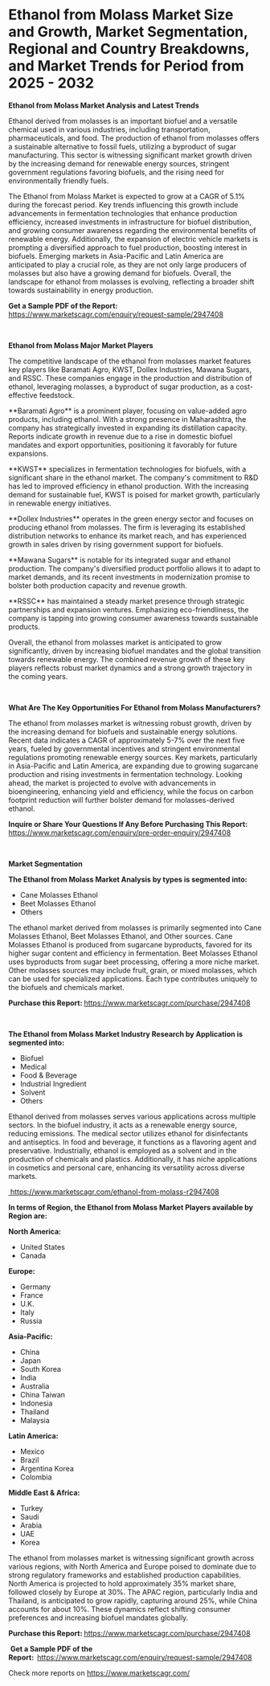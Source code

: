 <p><h1>Ethanol from Molass Market Size and Growth, Market Segmentation, Regional and Country Breakdowns, and Market Trends for Period from 2025 -  2032</h1></p><p><strong>Ethanol from Molass Market Analysis and Latest Trends</strong></p>
<p><p>Ethanol derived from molasses is an important biofuel and a versatile chemical used in various industries, including transportation, pharmaceuticals, and food. The production of ethanol from molasses offers a sustainable alternative to fossil fuels, utilizing a byproduct of sugar manufacturing. This sector is witnessing significant market growth driven by the increasing demand for renewable energy sources, stringent government regulations favoring biofuels, and the rising need for environmentally friendly fuels.</p><p>The Ethanol from Molass Market is expected to grow at a CAGR of 5.1% during the forecast period. Key trends influencing this growth include advancements in fermentation technologies that enhance production efficiency, increased investments in infrastructure for biofuel distribution, and growing consumer awareness regarding the environmental benefits of renewable energy. Additionally, the expansion of electric vehicle markets is prompting a diversified approach to fuel production, boosting interest in biofuels. Emerging markets in Asia-Pacific and Latin America are anticipated to play a crucial role, as they are not only large producers of molasses but also have a growing demand for biofuels. Overall, the landscape for ethanol from molasses is evolving, reflecting a broader shift towards sustainability in energy production.</p></p>
<p><strong>Get a Sample PDF of the Report:&nbsp;</strong> <a href="https://www.marketscagr.com/enquiry/request-sample/2947408?utm_campaign=3199&utm_medium=2&utm_source=Github&utm_content=ia&utm_term=12032025&utm_id=ethanol-from-molass">https://www.marketscagr.com/enquiry/request-sample/2947408</a></p>
<p>&nbsp;</p>
<p><strong>Ethanol from Molass Major Market Players</strong></p>
<p><p>The competitive landscape of the ethanol from molasses market features key players like Baramati Agro, KWST, Dollex Industries, Mawana Sugars, and RSSC. These companies engage in the production and distribution of ethanol, leveraging molasses, a byproduct of sugar production, as a cost-effective feedstock.</p><p>**Baramati Agro** is a prominent player, focusing on value-added agro products, including ethanol. With a strong presence in Maharashtra, the company has strategically invested in expanding its distillation capacity. Reports indicate growth in revenue due to a rise in domestic biofuel mandates and export opportunities, positioning it favorably for future expansions.</p><p>**KWST** specializes in fermentation technologies for biofuels, with a significant share in the ethanol market. The company's commitment to R&D has led to improved efficiency in ethanol production. With the increasing demand for sustainable fuel, KWST is poised for market growth, particularly in renewable energy initiatives.</p><p>**Dollex Industries** operates in the green energy sector and focuses on producing ethanol from molasses. The firm is leveraging its established distribution networks to enhance its market reach, and has experienced growth in sales driven by rising government support for biofuels.</p><p>**Mawana Sugars** is notable for its integrated sugar and ethanol production. The company's diversified product portfolio allows it to adapt to market demands, and its recent investments in modernization promise to bolster both production capacity and revenue growth.</p><p>**RSSC** has maintained a steady market presence through strategic partnerships and expansion ventures. Emphasizing eco-friendliness, the company is tapping into growing consumer awareness towards sustainable products.</p><p>Overall, the ethanol from molasses market is anticipated to grow significantly, driven by increasing biofuel mandates and the global transition towards renewable energy. The combined revenue growth of these key players reflects robust market dynamics and a strong growth trajectory in the coming years.</p></p>
<p>&nbsp;</p>
<p><strong>What Are The Key Opportunities For Ethanol from Molass Manufacturers?</strong></p>
<p><p>The ethanol from molasses market is witnessing robust growth, driven by the increasing demand for biofuels and sustainable energy solutions. Recent data indicates a CAGR of approximately 5-7% over the next five years, fueled by governmental incentives and stringent environmental regulations promoting renewable energy sources. Key markets, particularly in Asia-Pacific and Latin America, are expanding due to growing sugarcane production and rising investments in fermentation technology. Looking ahead, the market is projected to evolve with advancements in bioengineering, enhancing yield and efficiency, while the focus on carbon footprint reduction will further bolster demand for molasses-derived ethanol.</p></p>
<p><strong>Inquire or Share Your Questions If Any Before Purchasing This Report:</strong> <a href="https://www.marketscagr.com/enquiry/pre-order-enquiry/2947408?utm_campaign=3199&utm_medium=2&utm_source=Github&utm_content=ia&utm_term=12032025&utm_id=ethanol-from-molass">https://www.marketscagr.com/enquiry/pre-order-enquiry/2947408</a></p>
<p>&nbsp;</p>
<p><strong>Market Segmentation</strong></p>
<p><strong>The Ethanol from Molass Market Analysis by types is segmented into:</strong></p>
<p><ul><li>Cane Molasses Ethanol</li><li>Beet Molasses Ethanol</li><li>Others</li></ul></p>
<p><p>The ethanol market derived from molasses is primarily segmented into Cane Molasses Ethanol, Beet Molasses Ethanol, and Other sources. Cane Molasses Ethanol is produced from sugarcane byproducts, favored for its higher sugar content and efficiency in fermentation. Beet Molasses Ethanol uses byproducts from sugar beet processing, offering a more niche market. Other molasses sources may include fruit, grain, or mixed molasses, which can be used for specialized applications. Each type contributes uniquely to the biofuels and chemicals market.</p></p>
<p><strong>Purchase this Report:&nbsp;</strong><a href="https://www.marketscagr.com/purchase/2947408?utm_campaign=3199&utm_medium=2&utm_source=Github&utm_content=ia&utm_term=12032025&utm_id=ethanol-from-molass">https://www.marketscagr.com/purchase/2947408</a></p>
<p>&nbsp;</p>
<p><strong>The Ethanol from Molass Market Industry Research by Application is segmented into:</strong></p>
<p><ul><li>Biofuel</li><li>Medical</li><li>Food & Beverage</li><li>Industrial Ingredient</li><li>Solvent</li><li>Others</li></ul></p>
<p><p>Ethanol derived from molasses serves various applications across multiple sectors. In the biofuel industry, it acts as a renewable energy source, reducing emissions. The medical sector utilizes ethanol for disinfectants and antiseptics. In food and beverage, it functions as a flavoring agent and preservative. Industrially, ethanol is employed as a solvent and in the production of chemicals and plastics. Additionally, it has niche applications in cosmetics and personal care, enhancing its versatility across diverse markets.</p></p>
<p><a href="https://www.marketscagr.com/ethanol-from-molass-r2947408?utm_campaign=3199&utm_medium=2&utm_source=Github&utm_content=ia&utm_term=12032025&utm_id=ethanol-from-molass">&nbsp;https://www.marketscagr.com/ethanol-from-molass-r2947408</a></p>
<p><strong>In terms of Region, the Ethanol from Molass Market Players available by Region are:</strong></p>
<p>
    <p> <strong> North America: </strong>
        <ul>
            <li>United States</li>
            <li>Canada</li>
        </ul>
        </p> 
    <p> <strong> Europe: </strong>
        <ul>
            <li>Germany</li>
            <li>France</li>
            <li>U.K.</li>
            <li>Italy</li>
            <li>Russia</li>
        </ul>
        </p> 
    <p> <strong> Asia-Pacific: </strong>
        <ul>
            <li>China</li>
            <li>Japan</li>
            <li>South Korea</li>
            <li>India</li>
            <li>Australia</li>
            <li>China Taiwan</li>
            <li>Indonesia</li>
            <li>Thailand</li>
            <li>Malaysia</li>
        </ul>
        </p> 
    <p> <strong> Latin America: </strong>
        <ul>
            <li>Mexico</li>
            <li>Brazil</li>
            <li>Argentina Korea</li>
            <li>Colombia</li>
        </ul>
        </p> 
    <p> <strong> Middle East & Africa: </strong>
        <ul>
            <li>Turkey</li>
            <li>Saudi</li>
            <li>Arabia</li>
            <li>UAE</li>
            <li>Korea</li>
        </ul>
    </p>
    </p>
<p><p>The ethanol from molasses market is witnessing significant growth across various regions, with North America and Europe poised to dominate due to strong regulatory frameworks and established production capabilities. North America is projected to hold approximately 35% market share, followed closely by Europe at 30%. The APAC region, particularly India and Thailand, is anticipated to grow rapidly, capturing around 25%, while China accounts for about 10%. These dynamics reflect shifting consumer preferences and increasing biofuel mandates globally.</p></p>
<p><strong>Purchase this Report: </strong><a href="https://www.marketscagr.com/purchase/2947408?utm_campaign=3199&utm_medium=2&utm_source=Github&utm_content=ia&utm_term=12032025&utm_id=ethanol-from-molass">https://www.marketscagr.com/purchase/2947408</a></p>
<p>&nbsp;<strong>Get a Sample PDF of the Report:&nbsp;&nbsp;</strong><a href="https://www.marketscagr.com/enquiry/request-sample/2947408?utm_campaign=3199&utm_medium=2&utm_source=Github&utm_content=ia&utm_term=12032025&utm_id=ethanol-from-molass">https://www.marketscagr.com/enquiry/request-sample/2947408</a></p>
<p><strong></strong></p>
<p>Check more reports on <a href="https://www.marketscagr.com/?utm_campaign=3199&utm_medium=2&utm_source=Github&utm_content=ia&utm_term=12032025&utm_id=ethanol-from-molass">https://www.marketscagr.com/</a></p>